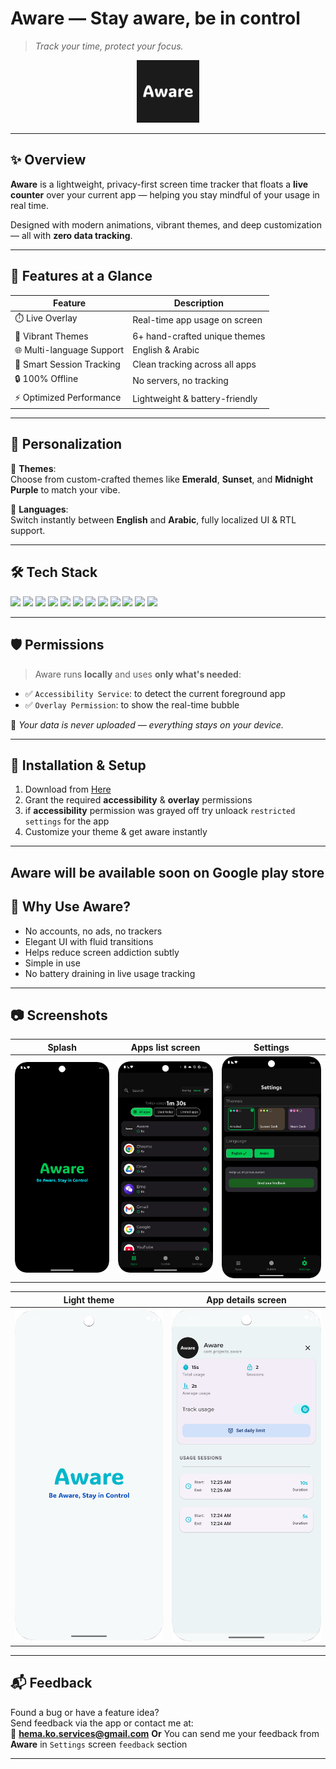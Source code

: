 # Aware — Stay aware, be in control

> _Track your time, protect your focus._

<div align="center">
  <img src="app/src/main/res/drawable/play_store_512.png" width="100" height="100" style="border-radius: 50;" />
</div>

---

## ✨ Overview

**Aware** is a lightweight, privacy-first screen time tracker that floats a **live counter** over your current app — helping you stay mindful of your usage in real time.

Designed with modern animations, vibrant themes, and deep customization — all with **zero data tracking**.

---

## 🚀 Features at a Glance

| Feature                     | Description                      |
|----------------------------|----------------------------------|
| ⏱️ Live Overlay            | Real-time app usage on screen     |
| 🎨 Vibrant Themes           | 6+ hand-crafted unique themes     |
| 🌐 Multi-language Support   | English & Arabic                  |
| 🧩 Smart Session Tracking   | Clean tracking across all apps    |
| 🔒 100% Offline             | No servers, no tracking           |
| ⚡ Optimized Performance     | Lightweight & battery-friendly    |

---

## 🌈 Personalization

🔹 **Themes**:  
Choose from custom-crafted themes like **Emerald**, **Sunset**, and **Midnight Purple** to match your vibe.

🔸 **Languages**:  
Switch instantly between **English** and **Arabic**, fully localized UI & RTL support.

---

## 🛠️ Tech Stack

<p align="left">
  <!-- Core Tech -->
  <img src="https://img.shields.io/badge/Kotlin-7F52FF?style=for-the-badge&logo=kotlin&logoColor=white" />
  <img src="https://img.shields.io/badge/Jetpack%20Compose-4285F4?style=for-the-badge&logo=android&logoColor=white" />
  <img src="https://img.shields.io/badge/Material%20Design-757575?style=for-the-badge&logo=material-design&logoColor=white" />
  
  <!-- Development & IDE -->
  <img src="https://img.shields.io/badge/Android%20Studio-3DDC84?style=for-the-badge&logo=android-studio&logoColor=white" />
  <img src="https://img.shields.io/badge/Git-F05032?style=for-the-badge&logo=git&logoColor=white" />
  <img src="https://img.shields.io/badge/GitHub-181717?style=for-the-badge&logo=github&logoColor=white" />

  <!-- UI/UX & Animation -->
  <img src="https://img.shields.io/badge/Lottie-FCBA03?style=for-the-badge&logo=lottie&logoColor=black" />
  
  <!-- App Features -->
  <img src="https://img.shields.io/badge/Accessibility-FFD600?style=for-the-badge&logo=android&logoColor=black" />
  <img src="https://img.shields.io/badge/Overlay%20Service-9C27B0?style=for-the-badge&logo=android&logoColor=white" />
  <img src="https://img.shields.io/badge/Usage%20Analytics-2196F3?style=for-the-badge&logo=google-analytics&logoColor=white" />
  <img src="https://img.shields.io/badge/Custom%20Themes-E91E63?style=for-the-badge&logo=color&logoColor=white" />
  <img src="https://img.shields.io/badge/Multi-Language-607D8B?style=for-the-badge&logo=translate&logoColor=white" />
</p>

---

## 🛡 Permissions

> Aware runs **locally** and uses **only what's needed**:

- ✅ `Accessibility Service`: to detect the current foreground app
- ✅ `Overlay Permission`: to show the real-time bubble

📢 _Your data is never uploaded — everything stays on your device._

---

## 📲 Installation & Setup

1. Download from [Here](https://github.com/HemakoX/Aware/releases/download/v1.0/Aware.apk) 
3. Grant the required **accessibility** & **overlay** permissions
4. if **accessibility** permission was grayed off try unloack `restricted settings` for the app
5. Customize your theme & get aware instantly

---
Aware will be available soon on **Google play store**
---

## 🧭 Why Use Aware?

- No accounts, no ads, no trackers
- Elegant UI with fluid transitions
- Helps reduce screen addiction subtly
- Simple in use
- No battery draining in live usage tracking

---

## 📷 Screenshots

| Splash | Apps list screen | Settings 
|--------------|---------------|----------|
| ![splash](screenshots/splash.png) | ![Apps](screenshots/home.png) | ![Settings](screenshots/settings.png) |

| Light theme | App details screen |
|--------------|---------------|
| ![light theme](screenshots/splash_light.png) | ![Apps](screenshots/light.png) | 

---

## 📬 Feedback

Found a bug or have a feature idea?  
Send feedback via the app or contact me at:  
📧 **hema.ko.services@gmail.com**
**Or**
You can send me your feedback from **Aware** in `Settings` screen `feedback` section

---
